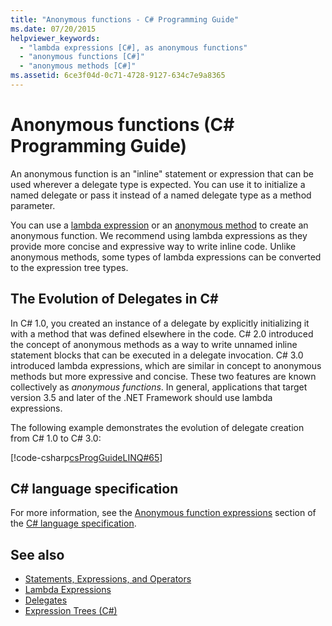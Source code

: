 ```yaml
---
title: "Anonymous functions - C# Programming Guide"
ms.date: 07/20/2015
helpviewer_keywords: 
  - "lambda expressions [C#], as anonymous functions"
  - "anonymous functions [C#]"
  - "anonymous methods [C#]"
ms.assetid: 6ce3f04d-0c71-4728-9127-634c7e9a8365
---
```

# Anonymous functions (C# Programming Guide)

An anonymous function is an "inline" statement or expression that can be used wherever a delegate type is expected. You can use it to initialize a named delegate or pass it instead of a named delegate type as a method parameter.

You can use a [lambda expression](lambda-expressions.md) or an [anonymous method](../../language-reference/operators/delegate-operator.md) to create an anonymous function. We recommend using lambda expressions as they provide more concise and expressive way to write inline code. Unlike anonymous methods, some types of lambda expressions can be converted to the expression tree types.

## The Evolution of Delegates in C\#

 In C# 1.0, you created an instance of a delegate by explicitly initializing it with a method that was defined elsewhere in the code. C# 2.0 introduced the concept of anonymous methods as a way to write unnamed inline statement blocks that can be executed in a delegate invocation. C# 3.0 introduced lambda expressions, which are similar in concept to anonymous methods but more expressive and concise. These two features are known collectively as *anonymous functions*. In general, applications that target version 3.5 and later of the .NET Framework should use lambda expressions.  
  
 The following example demonstrates the evolution of delegate creation from C# 1.0 to C# 3.0:  
  
 [!code-csharp[csProgGuideLINQ#65](~/samples/snippets/csharp/VS_Snippets_VBCSharp/csProgGuideLINQ/CS/csRef30LangFeatures_2.cs#65)]  
  
## C# language specification

For more information, see the [Anonymous function expressions](~/_csharplang/spec/expressions.md#anonymous-function-expressions) section of the [C# language specification](~/_csharplang/spec/introduction.md).
  
## See also

- [Statements, Expressions, and Operators](./index.md)
- [Lambda Expressions](./lambda-expressions.md)
- [Delegates](../delegates/index.md)
- [Expression Trees (C#)](../concepts/expression-trees/index.md)
